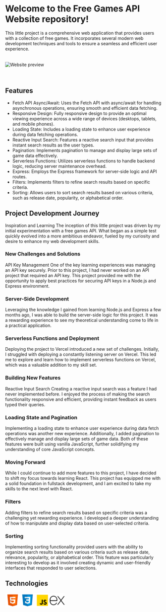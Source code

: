 # Welcome to the Free Games API Website repository!
This little project is a comprehensive web application that provides users with a collection of free games. It incorporates several modern web development techniques and tools to ensure a seamless and efficient user experience.
<br><br><br>
<img src="./public/assets/website-preview.gif" alt="Website preview">
<br><br><br>

## Features

- Fetch API Async/Await: Uses the Fetch API with async/await for handling asynchronous operations, ensuring smooth and efficient data fetching.
- Responsive Design: Fully responsive design to provide an optimal viewing experience across a wide range of devices (desktops, tablets, and mobile phones).
- Loading State: Includes a loading state to enhance user experience during data fetching operations.
- Reactive Input Search: Features a reactive search input that provides instant search results as the user types.
- Pagination: Implements pagination to manage and display large sets of game data effectively.
- Serverless Functions: Utilizes serverless functions to handle backend logic, reducing server maintenance overhead.
- Express: Employs the Express framework for server-side logic and API routes.
- Filters: Implements filters to refine search results based on specific criteria.
- Sorting: Allows users to sort search results based on various criteria, such as release date, popularity, or alphabetical order.

## Project Development Journey
Inspiration and Learning
The inception of this little project was driven by my initial experimentation with a free games API. What began as a simple test quickly evolved into a more ambitious endeavor, fueled by my curiosity and desire to enhance my web development skills.

### New Challenges and Solutions
API Key Management
One of the key learning experiences was managing an API key securely. Prior to this project, I had never worked on an API project that required an API key. This project provided me with the opportunity to apply best practices for securing API keys in a Node.js and Express environment.

### Server-Side Development
Leveraging the knowledge I gained from learning Node.js and Express a few months ago, I was able to build the server-side logic for this project. It was a rewarding experience to see my theoretical understanding come to life in a practical application.

### Serverless Functions and Deployment
Deploying the project to Vercel introduced a new set of challenges. Initially, I struggled with deploying a constantly listening server on Vercel. This led me to explore and learn how to implement serverless functions on Vercel, which was a valuable addition to my skill set.

### Building New Features
Reactive Input Search
Creating a reactive input search was a feature I had never implemented before. I enjoyed the process of making the search functionality responsive and efficient, providing instant feedback as users typed their queries.

### Loading State and Pagination
Implementing a loading state to enhance user experience during data fetch operations was another new experience. Additionally, I added pagination to effectively manage and display large sets of game data. Both of these features were built using vanilla JavaScript, further solidifying my understanding of core JavaScript concepts.

### Moving Forward
While I could continue to add more features to this project, I have decided to shift my focus towards learning React. This project has equipped me with a solid foundation in fullstack development, and I am excited to take my skills to the next level with React.

### Filters
Adding filters to refine search results based on specific criteria was a challenging yet rewarding experience. I developed a deeper understanding of how to manipulate and display data based on user-selected criteria.

### Sorting
Implementing sorting functionality provided users with the ability to organize search results based on various criteria such as release date, relevance, popularity, or alphabetical order. This feature was particularly interesting to develop as it involved creating dynamic and user-friendly interfaces that responded to user selections.

## Technologies
<img align="left" src="./public/assets/logos/html.png" width="48">
<img align="left" src="./public/assets/logos/css.png" width="48">
<img align="left" src="./public/assets/logos/js.png" width="48">
<img align="left" src="./public/assets/logos/express.png" width="48">